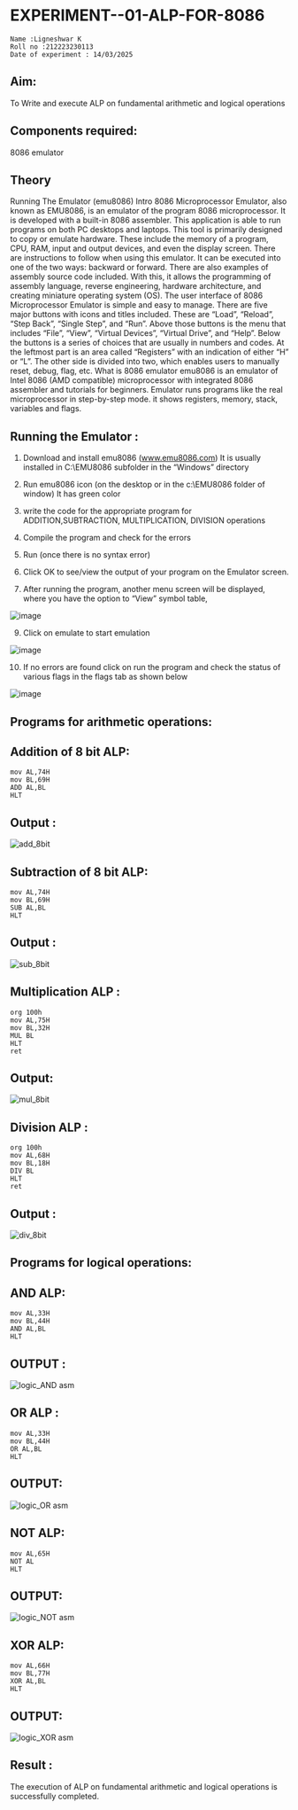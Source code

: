 # EXPERIMENT--01-ALP-FOR-8086
```
Name :Ligneshwar K
Roll no :212223230113
Date of experiment : 14/03/2025
```
## Aim: 
To Write and execute ALP on fundamental arithmetic and logical operations
## Components required: 
8086  emulator 
## Theory 
Running The Emulator (emu8086) Intro 8086 Microprocessor Emulator, also known as EMU8086, is an emulator of the program 8086 microprocessor. It is developed with a built-in 8086 assembler. This application is able to run programs on both PC desktops and laptops. This tool is primarily designed to copy or emulate hardware. These include the memory of a program, CPU, RAM, input and output devices, and even the display screen. There are instructions to follow when using this emulator. It can be executed into one of the two ways: backward or forward. There are also examples of assembly source code included. With this, it allows the programming of assembly language, reverse engineering, hardware architecture, and creating miniature operating system (OS). The user interface of 8086 Microprocessor Emulator is simple and easy to manage. There are five major buttons with icons and titles included. These are “Load”, “Reload”, “Step Back”, “Single Step”, and “Run”. Above those buttons is the menu that includes “File”, “View”, “Virtual Devices”, “Virtual Drive”, and “Help”. Below the buttons is a series of choices that are usually in numbers and codes. At the leftmost part is an area called “Registers” with an indication of either “H” or “L”. The other side is divided into two, which enables users to manually reset, debug, flag, etc. What is 8086 emulator emu8086 is an emulator of Intel 8086 (AMD compatible) microprocessor with integrated 8086 assembler and tutorials for beginners. Emulator runs programs like the real microprocessor in step-by-step mode. it shows registers, memory, stack, variables and flags.


 ## Running the Emulator :
1.	Download and install emu8086 (www.emu8086.com) It is usually installed in C:\EMU8086 subfolder in the “Windows” directory
2. Run  emu8086 icon (on the desktop or in the c:\EMU8086 folder of window) It has green color  
3.	write the code for the appropriate program for ADDITION,SUBTRACTION, MULTIPLICATION,  DIVISION operations 
4.	 Compile the program and check for the errors 
5.	Run (once there is no syntax error) 

6.	Click OK to see/view the output of your program on the Emulator screen. 


7.	After running the program, another menu screen will be displayed, where you have the option to “View” symbol table,
    
![image](https://user-images.githubusercontent.com/36288975/189273263-d65baae9-4b8f-4723-afb3-c0ffa4052b04.png)

9.	Click on emulate to start emulation 

![image](https://user-images.githubusercontent.com/36288975/189273273-9bb36ec1-e2e8-4892-8d35-37707332bfdc.png)

10.	If no errors are found click on run the program and check the status of various flags in the flags tab as shown below 

![image](https://user-images.githubusercontent.com/36288975/189273277-113a2a33-4a40-4ff8-95a5-ecd3a1f504fe.png)

## Programs for arithmetic  operations:

## Addition  of 8 bit ALP:
```
mov AL,74H
mov BL,69H
ADD AL,BL
HLT
```
## Output :
![add_8bit](https://github.com/user-attachments/assets/ecb91f12-545b-4375-99c0-07c26bb6421a)

## Subtraction  of 8 bit ALP:
```
mov AL,74H
mov BL,69H
SUB AL,BL
HLT
```
## Output :
![sub_8bit](https://github.com/user-attachments/assets/a3e7048a-4896-4e72-bb55-5f76351e71c8)

## Multiplication ALP :
```
org 100h
mov AL,75H
mov BL,32H
MUL BL 
HLT
ret
```
## Output:
![mul_8bit](https://github.com/user-attachments/assets/8201a6f2-e1c9-4593-a5a9-e295833d1746)

## Division ALP :
```
org 100h
mov AL,68H
mov BL,18H
DIV BL
HLT
ret
```
## Output :
![div_8bit](https://github.com/user-attachments/assets/b8287201-d82f-45f1-b98f-880bc9134254)

## Programs for logical operations:
## AND ALP:
```
mov AL,33H
mov BL,44H
AND AL,BL
HLT
```
## OUTPUT :
![logic_AND asm](https://github.com/user-attachments/assets/babed937-bcfd-45d0-b045-7635d539ae27)

## OR ALP :
```
mov AL,33H
mov BL,44H
OR AL,BL
HLT
```
## OUTPUT:
![logic_OR asm](https://github.com/user-attachments/assets/c0cca8d6-3e53-4798-b44c-44f2c480c9ec)

## NOT ALP:
```
mov AL,65H
NOT AL
HLT
```
## OUTPUT:
![logic_NOT asm](https://github.com/user-attachments/assets/f41eba4e-c3f2-48c7-a486-5aa3de4d14bd)

## XOR ALP:
```
mov AL,66H
mov BL,77H
XOR AL,BL
HLT
```
## OUTPUT:
![logic_XOR asm](https://github.com/user-attachments/assets/0c9c3a8c-5593-4b37-8203-3f69939196b8)


## Result :
 The execution of ALP on fundamental arithmetic and logical operations is successfully completed.
